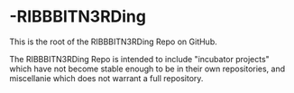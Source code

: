 # -RIBBBITN3RDing

This is the root of the RIBBBITN3RDing Repo on GitHub.

The RIBBBITN3RDing Repo is intended to include "incubator projects" which have not become stable enough to be in their own repositories, and miscellanie which does not warrant a full repository.


